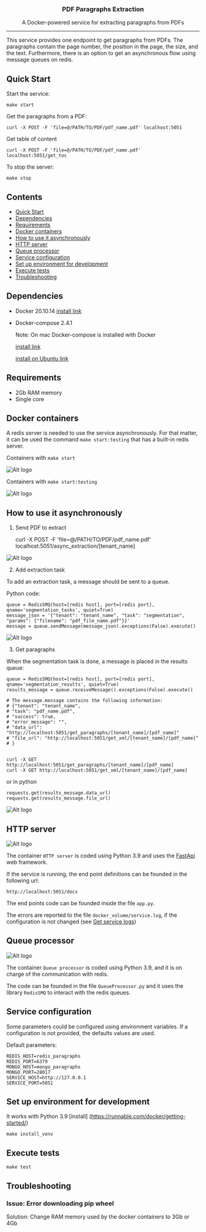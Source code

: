 <h3 align="center">PDF Paragraphs Extraction</h3>
<p align="center">A Docker-powered service for extracting paragraphs from PDFs</p>

---

This service provides one endpoint to get paragraphs from PDFs. The paragraphs
contain the page number, the position in the page, the size, and the text. Furthermore, there is 
an option to get an asynchronous flow using message queues on redis.

## Quick Start
Start the service:

    make start

Get the paragraphs from a PDF:

    curl -X POST -F 'file=@/PATH/TO/PDF/pdf_name.pdf' localhost:5051

Get table of content

    curl -X POST -F 'file=@/PATH/TO/PDF/pdf_name.pdf' localhost:5051/get_toc


To stop the server:

    make stop

## Contents
- [Quick Start](#quick-start)
- [Dependencies](#dependencies)
- [Requirements](#requirements)
- [Docker containers](#docker-containers)
- [How to use it asynchronously](#how-to-use-it-asynchronously)
- [HTTP server](#http-server)
- [Queue processor](#queue-processor)
- [Service configuration](#service-configuration)
- [Set up environment for development](#set-up-environment-for-development)
- [Execute tests](#execute-tests)
- [Troubleshooting](#troubleshooting)


## Dependencies
* Docker 20.10.14 [install link](https://runnable.com/docker/getting-started/)
* Docker-compose 2.4.1 

    Note: On mac Docker-compose is installed with Docker

    [install link](https://docs.docker.com/compose/install/) 

    [install on Ubuntu link](https://www.digitalocean.com/community/tutorials/how-to-install-and-use-docker-compose-on-ubuntu-20-04)

    

## Requirements
* 2Gb RAM memory
* Single core
  
## Docker containers
A redis server is needed to use the service asynchronously. For that matter, it can be used the 
command `make start:testing` that has a built-in 
redis server.

Containers with `make start`

![Alt logo](readme_pictures/docker_compose_up.png?raw=true "docker-compose up")

Containers with `make start:testing`

![Alt logo](readme_pictures/docker_compose_redis.png?raw=true "docker-compose -f docker-compose-service-with-redis.yml up")


## How to use it asynchronously
1. Send PDF to extract

    curl -X POST -F 'file=@/PATH/TO/PDF/pdf_name.pdf' localhost:5051/async_extraction/[tenant_name]

![Alt logo](readme_pictures/send_materials.png?raw=true "Send PDF to extract")


2. Add extraction task

To add an extraction task, a message should be sent to a queue.

Python code:

    queue = RedisSMQ(host=[redis host], port=[redis port], qname='segmentation_tasks', quiet=True)
    message_json = '{"tenant": "tenant_name", "task": "segmentation", "params": {"filename": "pdf_file_name.pdf"}}'
    message = queue.sendMessage(message_json).exceptions(False).execute()


![Alt logo](readme_pictures/extraction.png?raw=true "Add extraction task")

3. Get paragraphs

When the segmentation task is done, a message is placed in the results queue:

    queue = RedisSMQ(host=[redis host], port=[redis port], qname='segmentation_results', quiet=True)
    results_message = queue.receiveMessage().exceptions(False).execute()

    # The message.message contains the following information:
    # {"tenant": "tenant_name", 
    # "task": "pdf_name.pdf", 
    # "success": true, 
    # "error_message": "", 
    # "data_url": "http://localhost:5051/get_paragraphs/[tenant_name]/[pdf_name]"
    # "file_url": "http://localhost:5051/get_xml/[tenant_name]/[pdf_name]"
    # }


    curl -X GET http://localhost:5051/get_paragraphs/[tenant_name]/[pdf_name]
    curl -X GET http://localhost:5051/get_xml/[tenant_name]/[pdf_name]

or in python

    requests.get(results_message.data_url)
    requests.get(results_message.file_url)

![Alt logo](readme_pictures/get_paragraphs.png?raw=true "Get paragraphs")


## HTTP server
![Alt logo](readme_pictures/http_server.png?raw=true "HTTP server")

The container `HTTP server` is coded using Python 3.9 and uses the [FastApi](https://fastapi.tiangolo.com/) web framework.

If the service is running, the end point definitions can be founded in the following url:

    http://localhost:5051/docs

The end points code can be founded inside the file `app.py`.

The errors are reported to the file `docker_volume/service.log`, if the configuration is not changed (see [Get service logs](#get-service-logs))


## Queue processor
![Alt logo](readme_pictures/queue_processor.png?raw=true "Queue processor")

The container `Queue processor` is coded using Python 3.9, and it is on charge of the communication with redis. 

The code can be founded in the file `QueueProcessor.py` and it uses the library `RedisSMQ` to interact with the 
redis queues.


## Service configuration
Some parameters could be configured using environment variables. If a configuration is not provided,
the defaults values are used.

Default parameters:

    REDIS_HOST=redis_paragraphs
    REDIS_PORT=6379
    MONGO_HOST=mongo_paragraphs
    MONGO_PORT=28017
    SERVICE_HOST=http://127.0.0.1
    SERVICE_PORT=5051


## Set up environment for development
It works with Python 3.9 [install] (https://runnable.com/docker/getting-started/)

    make install_venv

## Execute tests

    make test

## Troubleshooting

### Issue: Error downloading pip wheel
Solution: Change RAM memory used by the docker containers to 3Gb or 4Gb 

